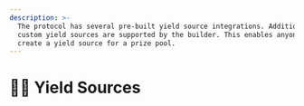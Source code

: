 ```yaml
---
description: >-
  The protocol has several pre-built yield source integrations. Additional
  custom yield sources are supported by the builder. This enables anyone to
  create a yield source for a prize pool.
---
```


# 👨‍🌾 Yield Sources


